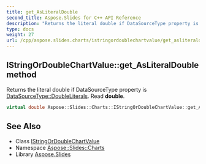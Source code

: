 ```yaml
---
title: get_AsLiteralDouble
second_title: Aspose.Slides for C++ API Reference
description: "Returns the literal double if DataSourceType property is DataSourceType::DoubleLiterals. Read double."
type: docs
weight: 27
url: /cpp/aspose.slides.charts/istringordoublechartvalue/get_asliteraldouble/
---
```

## IStringOrDoubleChartValue::get_AsLiteralDouble method


Returns the literal double if DataSourceType property is [DataSourceType::DoubleLiterals](../../datasourcetype/). Read **double**.

```cpp
virtual double Aspose::Slides::Charts::IStringOrDoubleChartValue::get_AsLiteralDouble()=0
```

## See Also

* Class [IStringOrDoubleChartValue](../)
* Namespace [Aspose::Slides::Charts](../../)
* Library [Aspose.Slides](../../../)
